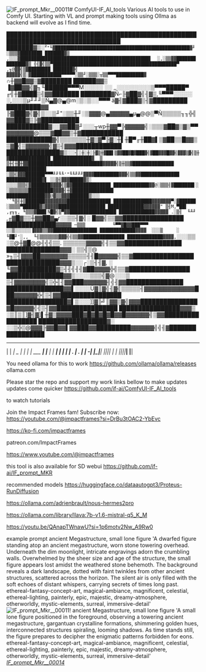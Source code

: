 ![_IF_prompt_Mkr__00011_](https://github.com/if-ai/ComfyUI-IF_AI_tools/assets/21185218/1b2128bc-220a-4620-afce-7ac3f003fbc0)# ComfyUI-IF_AI_tools
Various AI tools to use in Comfy UI. Starting with VL and prompt making tools using Ollma as backend will evolve as I find time. 

████████████████████████████████████████████████████████████████████████████████
███████▓▒░²`"╙▓█████████████████████████████████████████████████▓╜ ░▒▒▒▓████████
███████▓▒  ,░░░▓███████████████████████████████████████████████▌  ░,░▒▒▓▓███████
███████▓▒ ╢╣▓╣▒▒▀█████████████████████████████████████████████▀ ,╖@▓▓╣▒▓████████
███████▓╣ ▓▓▓▓▓╣▒░▓███████████▀▀▀▀▀░▒▒╜░▒▒▒░╥▒▒▀▀▀██████████▓` ∩╫▓▓█▓▓▒▓████████
██████▓▓▒ ▐▓██▓▓╣▓╖╙██████▀▀▀M░░░░░ ░░ ,,░░░░░░░░░▒▀▀▀█████▀ ╓╣╫▓████▒╢▓▓███████
████████▓Ñ⌐╟▓██▓╣╢▓▒,╙▀▀▀░░░░░ ░,░░░▒µ╜╜╜▒Ñ▄▓@▄@m░▒░▒░░▀▀▀  ä▓╢▓███▓▒╢▓█████████
█████████▓▓ ╟▓███▓╣▓╣▒░░▒╜"░▒▒╫╜░▒▓▓▓@▄▓▓▓▓▓▄µ▄@@▒▀Ñ▒▒▒▒▒╖╖╬╣▓▓███▓▒╟▓██████████
███████████▓░░▓▓██▓╜░░░╥wp╫▓▓▀╠▓▓▓▓▓╣░▒▒▒▓██▓▒▓▒▀▀▓▓▓▓▓▓▓@▒▒▒▓██▓▓▒╫▓███████████
████████████▓╣▒▒▒▒▒▒▒╫▓▒▓▀╟▓░╫▌╫█▀╓╫██▓▌▒▓██▒▒█▓▓▒▒▓█╣▒▓▓▓▓▓▓╣▓▒╢▓▓▓████████████
██████████████▓▒░░╢`░╫░╫░╟▓▒╫▓██▌▒▓▓██▓█▓███▓╣▓██▓▓▓█▓▓╣▓▓▓▒▓╣▒╫▓███████████████
██████████████▓  ▒ ▒╫╣╫▓╫▓▓███████████████████████████▓▓▓▓▓╣▒╫▒▒▓███████████████
██████████████▌  ░▒▒╣▓▓▓███████▀▀▀╜╜╙╙'"╙╙╜╜╜▓▓▓▓█████████▓▓▓╣▒▒▓▓██████████████
█████████████▓▌ ░░▒╢▓▓▓█████▓▒░           ░░░░▒▒▒╢▓███████▓▓▓▓╣▒▓▓██████████████
█████████████▓▓@░▒▒▒╢▓███████▌░          ░▒▒▒▒▒▒▒█████████▓▓▓▓╢╫▓███████████████
██████████████▓▓@▓▒▒▓▓▓███████▒░░░        ``╙▒╢╫▒███████▓▓▓▓▓▓▓▓████████████████
██████████████▓▓▓▓▓▓▓▀░▓██████              ░▒▒▒▒▀██████▓▒▓▓▓▓▓█████████████████
█████████████▓▓▓▓▓▓" ▒╢M,▀██▌           ,╓╖╖, ╙▒▒▒▓███▌Ñ█▓╣▒▀▓▓█████████████████
█████████████▓▓▓▓▓ .░▒╢  ╙╨╜`   ,╓▓█▓▒▒╫▓▓██▓▄r░░▒▒╢▓╣░ █▓▓╣▒▒▓▓████████████████
█████████████▓▓▓▓` ─▒▒▒          ╙▀▀▓█▓▓███▀▀▀ ░░▒░░░░░░▐▓▓▓▒▒▓▓████████████████
█████████████▓▓▓▓  ░░░▒     ░        ╙▓█╜'░,,  ╙╢▒▒▒▒▒▒▒▓▓▓╣╣▒▒▓▓███████████████
█████████████▓▓▓▓,`░░░▒▒          ░▒@╫▓█@@╢╣╣▒▒. ▒▒▒▒▒▒▓▓▓▓╣╢▒▒▓▓███████████████
██████████████▓▓▓░  ▒▒╣▒@      »╖▒╢▓▓▓██▓▓▓▓▓▓▓▒▒▒▒▒╢╢█▓▓▓▓▓╣▒▒▓████████████████
██████████████▓▓▓▒░░┌░▒╢╢▓,   ░ ╙▓▓██████████▓▒╢╢╣╢╢▓██▓▓▓▓╬╣▒▒▓████████████████
███████████████▓▓▒░░░░▒▒▒╣▓@░░░▒  ▒╢▓▓▓▓▓▓▓▓╣▒╬╢╢▓▓███▓▓▓▓▓▓╢╣╢▓▓███████████████
███████████████▓▓▌░░░░Ü▓║▓╣╢▓╣▒▒▒▒▒╢▓▓▓▓▓▓▓▓▓▓▓▓▓███▓▓▓▓▓▓╬╣▒╢▓▓████████████████
████████████████▓▌▒░░░]]▓╠╝║▓▓▒▓╣▓▓▓███████████████▓█▓▓▓▓▓╣╣▒╢▓▓████████████████
████████████████▓▓▓▒ ░▒║▒║]▓╢▓]▌╫▓▒▓▓▓▓███▓█▓█▓█▓█▓▓█▓▓▓▓▓▓╣▒▓▓█████████████████
██████████████████▓░ ░░▒╬▒@▓▓▓╟▓▓█▓▓▌▓▓███▓▓█████████▓▓▓▓▓▓╣╣╢▓█████████████████

 _ _____ _____ _    _           _     
| |   __|  _  | |  | |_ ___ ___| |___ 
| |   __|     | |  |  _| . | . | |_ -|
|_|__|  |__|__|_|  | | |___|___|_|___|
                   |__|               

You need ollama for this to work
https://github.com/ollama/ollama/releases
ollama.com

Please star the repo and support my work links bellow to make updates updates come quicker 
https://github.com/if-ai/ComfyUI-IF_AI_tools

to watch tutorials

Join the Impact Frames fam!  Subscribe now: https://youtube.com/@impactframes?si=DrBu3tOAC2-YbEvc

https://ko-fi.com/impactframes

patreon.com/ImpactFrames 

https://www.youtube.com/@impactframes

this tool is also available for SD webui https://github.com/if-ai/IF_prompt_MKR

recommended models https://huggingface.co/dataautogpt3/Proteus-RunDiffusion

https://ollama.com/adrienbrault/nous-hermes2pro

https://ollama.com/library/llava:7b-v1.6-mistral-q5_K_M


https://youtu.be/QAnapTWnawU?si=1p6motv2Nw_A9Rw0

example prompt
ancient Megastructure, small lone figure 
'A dwarfed figure standing atop an ancient megastructure, worn stone towering overhead. Underneath the dim moonlight, intricate engravings adorn the crumbling walls. Overwhelmed by the sheer size and age of the structure, the small figure appears lost amidst the weathered stone behemoth. The background reveals a dark landscape, dotted with faint twinkles from other ancient structures, scattered across the horizon. The silent air is only filled with the soft echoes of distant whispers, carrying secrets of times long past. ethereal-fantasy-concept-art, magical-ambiance, magnificent, celestial, ethereal-lighting, painterly, epic, majestic, dreamy-atmosphere, otherworldly, mystic-elements, surreal, immersive-detail'
![_IF_prompt_Mkr__00011_](https://github.com/if-ai/ComfyUI-IF_AI_tools/assets/21185218/08dde522-f541-49f4-aa6b-e0653f13aa52)!
ancient Megastructure, small lone figure 
'A small lone figure positioned in the foreground, observing a towering ancient megastructure, gargantuan crystalline formations, shimmering golden hues, interconnected structures spiraling, looming shadows. As time stands still, the figure prepares to decipher the enigmatic patterns forbidden for eons. ethereal-fantasy-concept-art, magical-ambiance, magnificent, celestial, ethereal-lighting, painterly, epic, majestic, dreamy-atmosphere, otherworldly, mystic-elements, surreal, immersive-detail'
[_IF_prompt_Mkr__00014_](https://github.com/if-ai/ComfyUI-IF_AI_tools/assets/21185218/1252af4d-8ac9-45e4-ae27-7d076b56090e)


